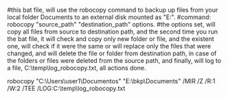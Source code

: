 #this bat file, will use the robocopy command to backup up files from your local folder Documents to an external disk mounted as "E:\".
#command: robocopy "source_path" "destination_path" options.
#the options set, will copy all files from source to destination path, and the second time you run the bat file, it will check and copy only new folder or file, and the existent one, will check if it were the same or will replace only the files that were changed, and will delete the file or folder from destination path, in case of the folders or files were deleted from the source path, and finally, will log to a file, C:\temp\log_robocopy.txt, all actions done.

robocopy "C:\Users\user1\Documentos" "E:\bkp\Documents" /MIR /Z /R:1 /W:2 /TEE /LOG:C:\temp\log_robocopy.txt
